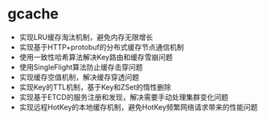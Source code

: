 # gcache

- 实现LRU缓存淘汰机制，避免内存无限增长
- 实现基于HTTP+protobuf的分布式缓存节点通信机制
- 使用一致性哈希算法解决Key路由和缓存雪崩问题
- 使用SingleFlight算法防止缓存击穿问题
- 实现缓存空值机制，解决缓存穿透问题
- 实现Key的TTL机制，基于Key和ZSet的惰性删除
- 实现基于ETCD的服务注册和发现，解决需要手动处理集群变化问题
- 实现远程HotKey的本地缓存机制，避免HotKey频繁网络请求带来的性能问题
